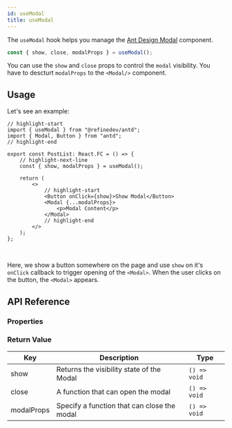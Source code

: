 ```yaml
---
id: useModal
title: useModal
---
```


The `useModal` hook helps you manage the [Ant Design Modal](https://ant.design/components/modal) component.

```ts
const { show, close, modalProps } = useModal();
```

You can use the `show` and `close` props to control the `modal` visibility. You have to descturt `modalProps` to the `<Modal/>` component.

## Usage

Let's see an example:

```tsx title="src/pages/posts/list.tsx"
// highlight-start
import { useModal } from "@refinedev/antd";
import { Modal, Button } from "antd";
// highlight-end

export const PostList: React.FC = () => {
    // highlight-next-line
    const { show, modalProps } = useModal();

    return (
        <>
            // highlight-start
            <Button onClick={show}>Show Modal</Button>
            <Modal {...modalProps}>
                <p>Modal Content</p>
            </Modal>
            // highlight-end
        </>
    );
};
```

<br />

Here, we show a button somewhere on the page and use `show` on it's `onClick` callback to trigger opening of the `<Modal>`. When the user clicks on the button, the `<Modal>` appears.

## API Reference

### Properties

<PropsTable module="@refinedev/antd/useModal"  />

### Return Value

| Key        | Description                                 | Type         |
| ---------- | ------------------------------------------- | ------------ |
| show       | Returns the visibility state of the Modal   | `() => void` |
| close      | A function that can open the modal          | `() => void` |
| modalProps | Specify a function that can close the modal | `() => void` |
